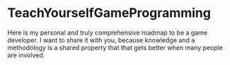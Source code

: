 # TeachYourselfGameProgramming
Here is my personal and truly comprehensive roadmap to be a game developer. I want to share it with you, because knowledge and a methodology is a shared property that that gets better when many people are involved.
